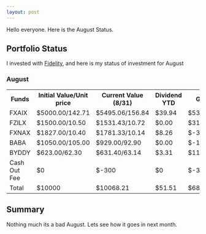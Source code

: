 ```yaml
---
layout: post
---
```


Hello everyone. Here is the August Status.
## Portfolio Status
I invested with [Fidelity](https://www.fidelity.com/), and here is my status of investment for August

### August

<table style="width:100%">
  <tr>
    <th> Funds </th>
    <th> Initial Value/Unit price </th>
    <th> Current Value (8/31) </th>
    <th> Dividend YTD </th>
    <th> Gain </th>
  </tr>
  <tr>
    <td> FXAIX </td>
    <td> $5000.00/142.71 </td>
    <td> $5495.06/156.84 </td>
    <td> $39.94 </td>
    <td> $535.00 </td>
  </tr>
  <tr>
    <td> FZILX </td>
    <td> $1500.00/10.50 </td>
    <td> $1531.43/10.72 </td>
    <td> $0.00 </td>
    <td> $31.43 </td>
  </tr>
  <tr>
    <td> FXNAX </td>
    <td> $1827.00/10.40 </td>
    <td> $1781.33/10.14 </td>
    <td> $8.26 </td>
    <td> $-37.42 </td>
  </tr>
  <tr>
    <td> BABA </td>
    <td> $1050.00/105.00 </td>
    <td> $929.00/92.90 </td>
    <td> $0.00 </td>
    <td> $-121.00 </td>
  </tr>
  <tr>
    <td> BYDDY </td>
    <td> $623.00/62.30 </td>
    <td> $631.40/63.14 </td>
    <td> $3.31 </td>
    <td> $11.71 </td>
  </tr>
  <tr>
    <td> Cash Out Fee </td>
    <td> $0 </td>
    <td> $-300 </td>
    <td> $0 </td>
    <td> $-300 </td>
  </tr>
  <tr>
    <td> Total </td>
    <td> $10000 </td>
    <td> $10068.21 </td>
    <td> $51.51 </td>
    <td> $68.21 </td>
  </tr>
</table>

## Summary

Nothing much its a bad August. Lets see how it goes in next month. 


 


